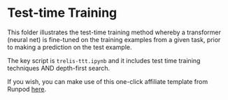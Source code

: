 # Test-time Training

This folder illustrates the test-time training method whereby a transformer (neural net) is fine-tuned on the training examples from a given task, prior to making a prediction on the test example.

The key script is `trelis-ttt.ipynb` and it includes test time training techniques AND depth-first search.

If you wish, you can make use of this one-click affiliate template from Runpod [here](https://runpod.io/console/deploy?template=ifyqsvjlzj&ref=jmfkcdio).